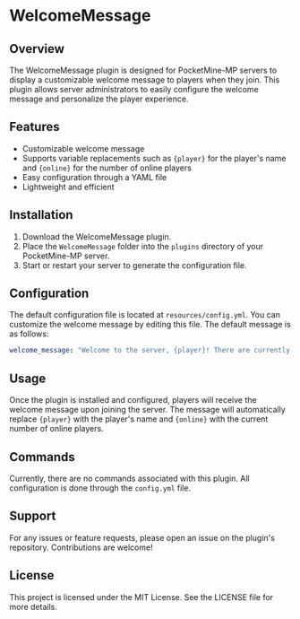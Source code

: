 # WelcomeMessage

## Overview
The WelcomeMessage plugin is designed for PocketMine-MP servers to display a customizable welcome message to players when they join. This plugin allows server administrators to easily configure the welcome message and personalize the player experience.

## Features
- Customizable welcome message
- Supports variable replacements such as `{player}` for the player's name and `{online}` for the number of online players
- Easy configuration through a YAML file
- Lightweight and efficient

## Installation
1. Download the WelcomeMessage plugin.
2. Place the `WelcomeMessage` folder into the `plugins` directory of your PocketMine-MP server.
3. Start or restart your server to generate the configuration file.

## Configuration
The default configuration file is located at `resources/config.yml`. You can customize the welcome message by editing this file. The default message is as follows:

```yaml
welcome_message: "Welcome to the server, {player}! There are currently {online} players online."
```

## Usage
Once the plugin is installed and configured, players will receive the welcome message upon joining the server. The message will automatically replace `{player}` with the player's name and `{online}` with the current number of online players.

## Commands
Currently, there are no commands associated with this plugin. All configuration is done through the `config.yml` file.

## Support
For any issues or feature requests, please open an issue on the plugin's repository. Contributions are welcome!

## License
This project is licensed under the MIT License. See the LICENSE file for more details.
